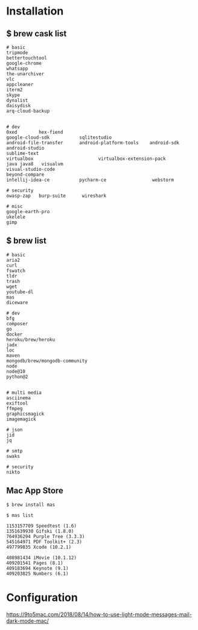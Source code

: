 # Installation

##    $ brew cask list
    
    # basic
    tripmode
    bettertouchtool
    google-chrome
    whatsapp
    the-unarchiver
    vlc
    appcleaner
    iterm2
    skype
    dynalist  
    daisydisk
    arq-cloud-backup

    
    # dev
    0xed        hex-fiend
    google-cloud-sdk           sqlitestudio
    android-file-transfer      android-platform-tools    android-sdk     android-studio         
    sublime-text
    virtualbox                        virtualbox-extension-pack
    java java8   visualvm                   
    visual-studio-code
    beyond-compare                                        
    intellij-idea-ce           pycharm-ce                 webstorm
                                                                             
    # security
    owasp-zap   burp-suite      wireshark

    # misc
    google-earth-pro
    ukelele
    gimp
    


##    $ brew list 
    
    # basic
    aria2
    curl
    fswatch
    tldr
    trash
    wget
    youtube-dl
    mas
    diceware

    # dev
    bfg
    composer
    go
    docker
    heroku/brew/heroku
    jadx
    loc
    maven
    mongodb/brew/mongodb-community
    node
    node@10
    python@2
    
    
    # multi media
    asciinema
    exiftool
    ffmpeg
    graphicsmagick
    imagemagick

    # json
    jid
    jq

    # smtp
    swaks
    
    # security
    nikto

    
    
    
## Mac App Store
    
    $ brew install mas

    $ mas list
    
    1153157709 Speedtest (1.6)
    1351639930 Gifski (1.8.0)
    764936294 Purple Tree (3.3.3)
    545164971 PDF Toolkit+ (2.3)
    497799835 Xcode (10.2.1)
    
    408981434 iMovie (10.1.12)
    409201541 Pages (8.1)
    409183694 Keynote (9.1)
    409203825 Numbers (6.1)
    
    
    


# Configuration

https://9to5mac.com/2018/08/14/how-to-use-light-mode-messages-mail-dark-mode-mac/

